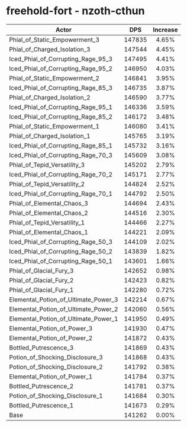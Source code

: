 # freehold-fort - nzoth-cthun
| Actor | DPS | Increase |
|---|:---:|:---:|
|Phial_of_Static_Empowerment_3|147835|4.65%|
|Phial_of_Charged_Isolation_3|147544|4.45%|
|Iced_Phial_of_Corrupting_Rage_95_3|147495|4.41%|
|Iced_Phial_of_Corrupting_Rage_95_2|146950|4.03%|
|Phial_of_Static_Empowerment_2|146841|3.95%|
|Iced_Phial_of_Corrupting_Rage_85_3|146735|3.87%|
|Phial_of_Charged_Isolation_2|146590|3.77%|
|Iced_Phial_of_Corrupting_Rage_95_1|146336|3.59%|
|Iced_Phial_of_Corrupting_Rage_85_2|146172|3.48%|
|Phial_of_Static_Empowerment_1|146080|3.41%|
|Phial_of_Charged_Isolation_1|145765|3.19%|
|Iced_Phial_of_Corrupting_Rage_85_1|145732|3.16%|
|Iced_Phial_of_Corrupting_Rage_70_3|145609|3.08%|
|Phial_of_Tepid_Versatility_3|145202|2.79%|
|Iced_Phial_of_Corrupting_Rage_70_2|145171|2.77%|
|Phial_of_Tepid_Versatility_2|144824|2.52%|
|Iced_Phial_of_Corrupting_Rage_70_1|144792|2.50%|
|Phial_of_Elemental_Chaos_3|144694|2.43%|
|Phial_of_Elemental_Chaos_2|144516|2.30%|
|Phial_of_Tepid_Versatility_1|144466|2.27%|
|Phial_of_Elemental_Chaos_1|144221|2.09%|
|Iced_Phial_of_Corrupting_Rage_50_3|144109|2.02%|
|Iced_Phial_of_Corrupting_Rage_50_2|143839|1.82%|
|Iced_Phial_of_Corrupting_Rage_50_1|143601|1.66%|
|Phial_of_Glacial_Fury_3|142652|0.98%|
|Phial_of_Glacial_Fury_2|142423|0.82%|
|Phial_of_Glacial_Fury_1|142280|0.72%|
|Elemental_Potion_of_Ultimate_Power_3|142214|0.67%|
|Elemental_Potion_of_Ultimate_Power_2|142060|0.56%|
|Elemental_Potion_of_Ultimate_Power_1|141950|0.49%|
|Elemental_Potion_of_Power_3|141930|0.47%|
|Elemental_Potion_of_Power_2|141872|0.43%|
|Bottled_Putrescence_3|141869|0.43%|
|Potion_of_Shocking_Disclosure_3|141868|0.43%|
|Potion_of_Shocking_Disclosure_2|141792|0.38%|
|Elemental_Potion_of_Power_1|141784|0.37%|
|Bottled_Putrescence_2|141781|0.37%|
|Potion_of_Shocking_Disclosure_1|141684|0.30%|
|Bottled_Putrescence_1|141673|0.29%|
|Base|141262|0.00%|
